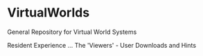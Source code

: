 # VirtualWorlds
General Repository for Virtual World Systems

Resident Experience ... The 'Viewers' - User Downloads and Hints
